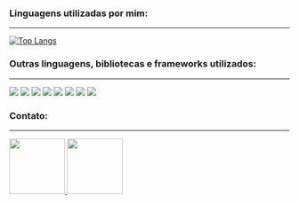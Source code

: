 ### Linguagens utilizadas por mim:
-----

[![Top Langs](https://github-readme-stats.vercel.app/api/top-langs/?username=silvatheus01&layout=compact&langs_count=10&theme=vision-friendly-dark)](https://github.com/anuraghazra/github-readme-stats)

### Outras linguagens, bibliotecas e frameworks utilizados:
-----
<div id="container" style="flex">
  <img src="https://img.shields.io/badge/Django-092E20?style=for-the-badge&logo=django&logoColor=white" heigth="80" />
  <img src="https://img.shields.io/badge/React-20232A?style=for-the-badge&logo=react&logoColor=61DAFB" heigth="80" />
  <img src="https://img.shields.io/badge/spring-%236DB33F.svg?style=for-the-badge&logo=spring&logoColor=white"/>
  <img src="https://img.shields.io/badge/Python-3776AB?style=for-the-badge&logo=python&logoColor=white" heigth="80" />
  <img src="https://img.shields.io/badge/Java-ED8B00?style=for-the-badge&logo=java&logoColor=white" heigth="80"/>
  <img src="https://img.shields.io/badge/C-00599C?style=for-the-badge&logo=c&logoColor=white" heigth="80"/>  
  <img src="https://img.shields.io/badge/-Julia-9558B2?style=for-the-badge&logo=julia&logoColor=white" />
  <img src="https://img.shields.io/badge/javascript-%23323330.svg?style=for-the-badge&logo=javascript&logoColor=%23F7DF1E" />
<div/>
  

### Contato:
-----
  
<a href="https://linkedin.com/in/matheus-silva-020b74144" target="_blank">
<img src="https://img.shields.io/badge/LinkedIn-0077B5?style=for-the-badge&logo=linkedin&logoColor=white" width="100" />
</a>
<a href="https://t.me/silvatheus"> <img src="https://img.shields.io/badge/Telegram-2CA5E0?style=for-the-badge&logo=telegram&logoColor=white" width="100" /> </a>
